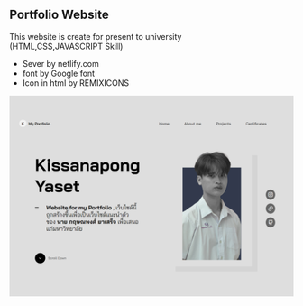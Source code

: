 ## Portfolio Website
This website is create for present to university
<br>(HTML,CSS,JAVASCRIPT Skill)

- Sever by netlify.com
- font by Google font
- Icon in html by REMIXICONS 

![preview img](assets/img/web1.jpg)
